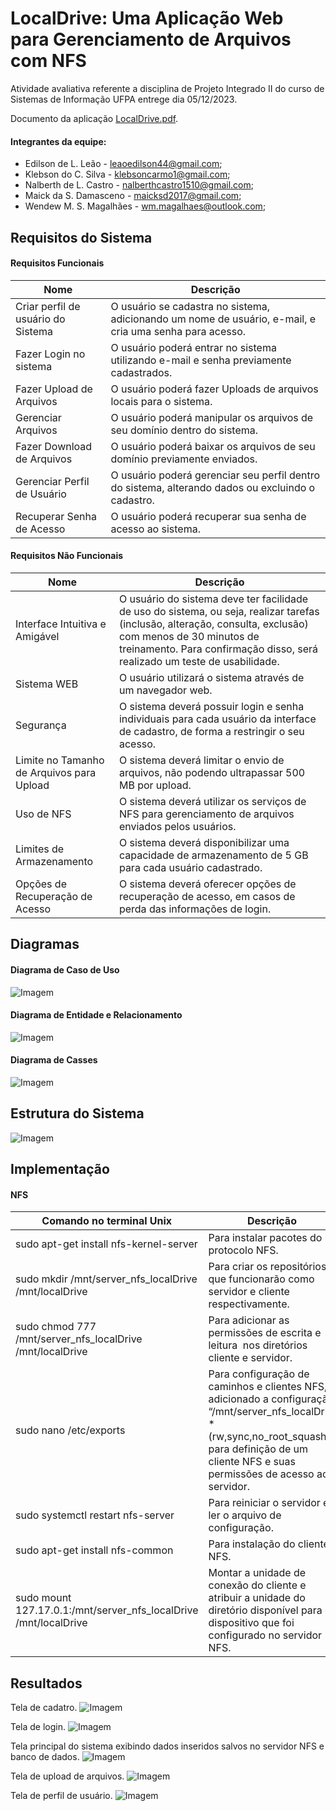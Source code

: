 # LocalDrive: Uma Aplicação Web para Gerenciamento de Arquivos com NFS

Atividade avaliativa referente a disciplina de Projeto Integrado II do curso de Sistemas de Informação UFPA entrege dia 05/12/2023.

Documento da aplicação [LocalDrive.pdf](https://github.com/NalbertC/projeto-integrado-II/tree/main/assets/docs).

#### Integrantes da equipe:
- Edilson de L. Leão - leaoedilson44@gmail.com;
- Klebson do C. Silva - klebsoncarmo1@gmail.com;
- Nalberth de L. Castro - nalberthcastro1510@gmail.com;
- Maick da S. Damasceno - maicksd2017@gmail.com;
- Wendew M. S. Magalhães - wm.magalhaes@outlook.com;


## Requisitos do Sistema

#### Requisitos Funcionais
Nome | Descrição
---- | -----
Criar perfil de usuário do Sistema | O usuário se cadastra no sistema, adicionando um nome de usuário, e-mail, e cria uma senha para acesso.
Fazer Login no sistema | O usuário poderá entrar no sistema utilizando e-mail e senha previamente cadastrados.
Fazer Upload de Arquivos | O usuário poderá fazer Uploads de arquivos locais para o sistema.
Gerenciar Arquivos | O usuário poderá manipular os arquivos de seu domínio dentro do sistema.
Fazer Download de Arquivos | O usuário poderá baixar os arquivos de seu domínio previamente enviados.
Gerenciar Perfil de Usuário | O usuário poderá gerenciar seu perfil dentro do sistema, alterando dados ou excluindo o cadastro.
Recuperar Senha de Acesso | O usuário poderá recuperar sua senha de acesso ao sistema.

#### Requisitos Não Funcionais
Nome | Descrição
---- | -----
Interface Intuitiva e Amigável | O usuário do sistema deve ter facilidade de uso do sistema, ou seja, realizar tarefas (inclusão, alteração, consulta, exclusão) com menos de 30 minutos de treinamento. Para confirmação disso, será realizado um teste de usabilidade.
Sistema WEB | O usuário utilizará o sistema através de um navegador web.
Segurança | O sistema deverá possuir login e senha individuais para cada usuário da interface de cadastro, de forma a restringir o seu acesso.
Limite no Tamanho de Arquivos para Upload | O sistema deverá limitar o envio de arquivos, não podendo ultrapassar 500 MB por upload.
Uso de NFS | O sistema deverá utilizar os serviços de NFS para gerenciamento de arquivos enviados pelos usuários.
Limites de Armazenamento |  O sistema deverá disponibilizar uma capacidade de armazenamento de 5 GB para cada usuário cadastrado.
Opções de Recuperação de Acesso | O sistema deverá oferecer opções de recuperação de acesso, em casos de perda das informações de login.

## Diagramas
#### Diagrama de Caso de Uso
![Imagem](./assets/images/Caso%20de%20uso.png)

#### Diagrama de Entidade e Relacionamento
![Imagem](./assets/images/entidade-relacionamento.png)
#### Diagrama de Casses
![Imagem](./assets/images/dclasses.png)

## Estrutura do Sistema
![Imagem](./assets/images/estrutura.png)

## Implementação
#### NFS

Comando no terminal Unix | Descrição 
--- | ---
sudo apt-get install nfs-kernel-server | Para instalar pacotes do protocolo NFS.
sudo mkdir /mnt/server_nfs_localDrive /mnt/localDrive | Para criar os repositórios que funcionarão como servidor e cliente respectivamente.
sudo chmod 777 /mnt/server_nfs_localDrive /mnt/localDrive | Para adicionar as permissões de escrita e leitura  nos diretórios cliente e servidor.
sudo nano /etc/exports | Para configuração de caminhos e clientes NFS, e adicionado a configuração “/mnt/server_nfs_localDrive *(rw,sync,no_root_squash)” para definição de um cliente NFS e suas permissões de acesso ao servidor.
sudo systemctl restart nfs-server | Para reiniciar o servidor e ler o arquivo de configuração.
sudo apt-get install nfs-common | Para instalação do cliente NFS.
sudo mount 127.17.0.1:/mnt/server_nfs_localDrive /mnt/localDrive | Montar a unidade de conexão do cliente e atribuir a unidade do diretório disponível para o dispositivo que foi configurado no servidor NFS.

## Resultados
Tela de cadatro.
![Imagem](./assets/images/cadastro.png)

Tela de login.
![Imagem](./assets/images/login.png)

Tela principal do sistema exibindo dados inseridos salvos no servidor NFS e banco de dados.
![Imagem](./assets/images/localdrive-page-home.png)

Tela de upload de arquivos.
![Imagem](./assets/images/upload.png)

Tela de perfil de usuário.
![Imagem](./assets/images/profile.png)